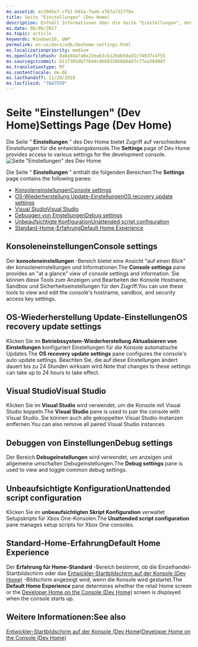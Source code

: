 ```yaml
---
ms.assetid: ec3945e7-cfb1-b91a-7ae6-e767a7227f8a
title: Seite "Einstellungen" (Dev Home)
description: Enthält Informationen über die Seite "Einstellungen", der die Dev Home-app für Xbox One.
ms.date: 08/09/2017
ms.topic: article
keywords: Windows10, UWP
permalink: en-us/docs/xdk/devhome-settings.html
ms.localizationpriority: medium
ms.openlocfilehash: 8a0a94a7a8e22ee63cb126bb50ad1c74837c4f55
ms.sourcegitcommit: b11f305dbf7649c4b68550b666487c77ea30d98f
ms.translationtype: MT
ms.contentlocale: de-DE
ms.lasthandoff: 11/28/2018
ms.locfileid: "7847559"
---
```

# <a name="settings-page-dev-home"></a><span data-ttu-id="52f93-104">Seite "Einstellungen" (Dev Home)</span><span class="sxs-lookup"><span data-stu-id="52f93-104">Settings Page (Dev Home)</span></span>
   
  
<span data-ttu-id="52f93-105">Die Seite " **Einstellungen** " des Dev Home bietet Zugriff auf verschiedene Einstellungen für die entwicklungskonsole.</span><span class="sxs-lookup"><span data-stu-id="52f93-105">The **Settings** page of Dev Home provides access to various settings for the development console.</span></span>   
 ![Seite "Einstellungen" des Dev Home](images/devhome_settings.png)   
  
<span data-ttu-id="52f93-107">Die Seite " **Einstellungen** " enthält die folgenden Bereichen:</span><span class="sxs-lookup"><span data-stu-id="52f93-107">The **Settings** page contains the following panes:</span></span>   
 
   *  [<span data-ttu-id="52f93-108">Konsoleneinstellungen</span><span class="sxs-lookup"><span data-stu-id="52f93-108">Console settings</span></span>](#ID4EEB)  
   *  [<span data-ttu-id="52f93-109">OS-Wiederherstellung Update-Einstellungen</span><span class="sxs-lookup"><span data-stu-id="52f93-109">OS recovery update settings</span></span>](#ID4EOB)  
   *  [<span data-ttu-id="52f93-110">Visual Studio</span><span class="sxs-lookup"><span data-stu-id="52f93-110">Visual Studio</span></span>](#ID4EYB)  
   *  [<span data-ttu-id="52f93-111">Debuggen von Einstellungen</span><span class="sxs-lookup"><span data-stu-id="52f93-111">Debug settings</span></span>](#ID4ECC)  
   *  [<span data-ttu-id="52f93-112">Unbeaufsichtigte Konfiguration</span><span class="sxs-lookup"><span data-stu-id="52f93-112">Unattended script configuration</span></span>](#ID4EMC)  
   *  [<span data-ttu-id="52f93-113">Standard-Home-Erfahrung</span><span class="sxs-lookup"><span data-stu-id="52f93-113">Default Home Experience</span></span>](#ID4E3C)  

 
<a id="ID4EEB"></a>

   

## <a name="console-settings"></a><span data-ttu-id="52f93-114">Konsoleneinstellungen</span><span class="sxs-lookup"><span data-stu-id="52f93-114">Console settings</span></span>  
   
  
<span data-ttu-id="52f93-115">Der **konsoleneinstellungen** -Bereich bietet eine Ansicht "auf einen Blick" der konsoleneinstellungen und Informationen.</span><span class="sxs-lookup"><span data-stu-id="52f93-115">The **Console settings** pane provides an "at a glance" view of console settings and information.</span></span> <span data-ttu-id="52f93-116">Sie können diese Tools zum Anzeigen und Bearbeiten der Konsole Hostname, Sandbox und Sicherheitseinstellungen für den Zugriff.</span><span class="sxs-lookup"><span data-stu-id="52f93-116">You can use these tools to view and edit the console's hostname, sandbox, and security access key settings.</span></span>   
  
<a id="ID4EOB"></a>

   

## <a name="os-recovery-update-settings"></a><span data-ttu-id="52f93-117">OS-Wiederherstellung Update-Einstellungen</span><span class="sxs-lookup"><span data-stu-id="52f93-117">OS recovery update settings</span></span>  
   
  
<span data-ttu-id="52f93-118">Klicken Sie im **Betriebssystem-Wiederherstellung Aktualisieren von Einstellungen** konfiguriert Einstellungen für die Konsole automatische Updates.</span><span class="sxs-lookup"><span data-stu-id="52f93-118">The **OS recovery update settings** pane configures the console's auto update settings.</span></span> <span data-ttu-id="52f93-119">Beachten Sie, die auf diese Einstellungen ändert dauert bis zu 24 Stunden wirksam wird.</span><span class="sxs-lookup"><span data-stu-id="52f93-119">Note that changes to these settings can take up to 24 hours to take effect.</span></span>   
  
<a id="ID4EYB"></a>

   

## <a name="visual-studio"></a><span data-ttu-id="52f93-120">Visual Studio</span><span class="sxs-lookup"><span data-stu-id="52f93-120">Visual Studio</span></span>  
   
  
<span data-ttu-id="52f93-121">Klicken Sie im **Visual Studio** wird verwendet, um die Konsole mit Visual Studio koppeln.</span><span class="sxs-lookup"><span data-stu-id="52f93-121">The **Visual Studio** pane is used to pair the console with Visual Studio.</span></span> <span data-ttu-id="52f93-122">Sie können auch alle gekoppelten Visual Studio-Instanzen entfernen.</span><span class="sxs-lookup"><span data-stu-id="52f93-122">You can also remove all paired Visual Studio instances.</span></span>   
  
<a id="ID4ECC"></a>

   

## <a name="debug-settings"></a><span data-ttu-id="52f93-123">Debuggen von Einstellungen</span><span class="sxs-lookup"><span data-stu-id="52f93-123">Debug settings</span></span>  
   
  
<span data-ttu-id="52f93-124">Der Bereich **Debugeinstellungen** wird verwendet, um anzeigen und allgemeine umschalten Debugeinstellungen.</span><span class="sxs-lookup"><span data-stu-id="52f93-124">The **Debug settings** pane is used to view and toggle common debug settings.</span></span>   
  
<a id="ID4EMC"></a>

   

## <a name="unattended-script-configuration"></a><span data-ttu-id="52f93-125">Unbeaufsichtigte Konfiguration</span><span class="sxs-lookup"><span data-stu-id="52f93-125">Unattended script configuration</span></span>  
   
  
<span data-ttu-id="52f93-126">Klicken Sie im **unbeaufsichtigten Skript Konfiguration** verwaltet Setupskripts für Xbox One-Konsolen.</span><span class="sxs-lookup"><span data-stu-id="52f93-126">The **Unattended script configuration** pane manages setup scripts for Xbox One consoles.</span></span>   
  
<a id="ID4E3C"></a>

   

## <a name="default-home-experience"></a><span data-ttu-id="52f93-127">Standard-Home-Erfahrung</span><span class="sxs-lookup"><span data-stu-id="52f93-127">Default Home Experience</span></span>  
   
  
<span data-ttu-id="52f93-128">Der **Erfahrung für Home-Standard** -Bereich bestimmt, ob die Einzelhandel-Startbildschirm oder das [Entwickler-Startbildschirm auf der Konsole (Dev Home)](dev-home.md) -Bildschirm angezeigt wird, wenn die Konsole wird gestartet.</span><span class="sxs-lookup"><span data-stu-id="52f93-128">The **Default Home Experience** pane determines whether the retail Home screen or the [Developer Home on the Console (Dev Home)](dev-home.md) screen is displayed when the console starts up.</span></span>   
  
<a id="ID4EJD"></a>

   

## <a name="see-also"></a><span data-ttu-id="52f93-129">Weitere Informationen:</span><span class="sxs-lookup"><span data-stu-id="52f93-129">See also</span></span>  
 [<span data-ttu-id="52f93-130">Entwickler-Startbildschirm auf der Konsole (Dev Home)</span><span class="sxs-lookup"><span data-stu-id="52f93-130">Developer Home on the Console (Dev Home)</span></span>](dev-home.md)

  
